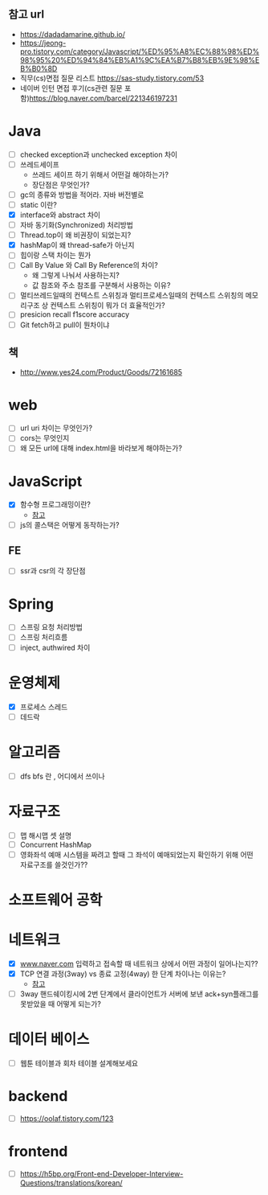 ## 참고 url
* https://dadadamarine.github.io/
* https://jeong-pro.tistory.com/category/Javascript/%ED%95%A8%EC%88%98%ED%98%95%20%ED%94%84%EB%A1%9C%EA%B7%B8%EB%9E%98%EB%B0%8D
* 직무(cs)면접 질문 리스트 https://sas-study.tistory.com/53
* 네이버 인턴 면접 후기(cs관련 질문 포함)https://blog.naver.com/barcel/221346197231

# Java
* [ ] checked exception과 unchecked exception 차이
* [ ] 쓰레드세이프
  + 쓰레드 세이프 하기 위해서 어떤걸 해야하는가?
  + 장단점은 무엇인가?
* [ ] gc의 종류와 방법을 적어라. 자바 버전별로
* [ ] static 이란?
* [x] interface와 abstract 차이
* [ ] 자바 동기화(Synchronized) 처리방법 
* [ ] Thread.top이 왜 비권장이 되었는지?
* [x] hashMap이 왜 thread-safe가 아닌지
* [ ] 힙이랑 스택 차이는 뭔가
* [ ] Call By Value 와 Call By Reference의 차이? 
  + 왜 그렇게 나눠서 사용하는지? 
  + 값 참조와 주소 참조를 구분해서 사용하는 이유?
* [ ] 멀티쓰레드일때의 컨텍스트 스위칭과 멀티프로세스일때의 컨텍스트 스위칭의 메모리구조 상 컨텍스트 스위칭이 뭐가 더 효율적인가?
* [ ] presicion recall f1score accuracy 
* [ ] Git fetch하고 pull이 뭔차이냐

## 책
* http://www.yes24.com/Product/Goods/72161685

# web
* [ ] url uri 차이는 무엇인가?
* [ ] cors는 무엇인지
* [ ] 왜 모든 url에 대해 index.html을 바라보게 해야하는가?

# JavaScript
* [x] 함수형 프로그래밍이란?
  + [참고](https://www.zerocho.com/category/JavaScript/post/576cafb45eb04d4c1aa35078)
* [ ] js의 콜스택은 어떻게 동작하는가?

## FE
* [ ] ssr과 csr의 각 장단점

# Spring
* [ ] 스프링 요청 처리방법 
* [ ] 스프링 처리흐름
* [ ] inject, authwired 차이

# 운영체제
* [x] 프로세스 스레드
* [ ] 데드락

# 알고리즘
* [ ] dfs bfs 란 , 어디에서 쓰이나

# 자료구조
* [ ] 맵 해시맵 셋 설명 
* [ ] Concurrent HashMap
* [ ] 영화좌석 예매 시스템을 짜려고 할때 그 좌석이 예매되었는지 확인하기 위해 어떤 자료구조를 쓸것인가??

# 소프트웨어 공학

# 네트워크
* [x] www.naver.com 입력하고 접속할 때 네트워크 상에서 어떤 과정이 일어나는지??
* [x] TCP 연결 과정(3way) vs 종료 고정(4way) 한 단계 차이나는 이유는? 
  + [참고](https://goodgid.github.io/TCP-IP-3Way-4Way/#4-way-handshaking-%EA%B3%BC%EC%A0%95)
* [ ] 3way 핸드쉐이킹시에 2번 단계에서 클라이언트가 서버에 보낸 ack+syn플래그를 못받았을 때 어떻게 되는가?

# 데이터 베이스
* [ ] 웹툰 테이블과 회차 테이블 설계해보세요

# backend
* [ ] https://oolaf.tistory.com/123

# frontend
* [ ] https://h5bp.org/Front-end-Developer-Interview-Questions/translations/korean/